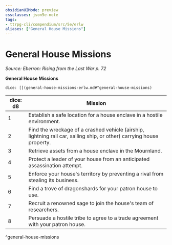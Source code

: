 ```yaml
---
obsidianUIMode: preview
cssclasses: json5e-note
tags:
- ttrpg-cli/compendium/src/5e/erlw
aliases: ["General House Missions"]
---
```

# General House Missions
*Source: Eberron: Rising from the Last War p. 72* 

**General House Missions**

`dice: [](general-house-missions-erlw.md#^general-house-missions)`

| dice: d8 | Mission |
|----------|---------|
| 1 | Establish a safe location for a house enclave in a hostile environment. |
| 2 | Find the wreckage of a crashed vehicle (airship, lightning rail car, sailing ship, or other) carrying house property. |
| 3 | Retrieve assets from a house enclave in the Mournland. |
| 4 | Protect a leader of your house from an anticipated assassination attempt. |
| 5 | Enforce your house's territory by preventing a rival from stealing its business. |
| 6 | Find a trove of dragonshards for your patron house to use. |
| 7 | Recruit a renowned sage to join the house's team of researchers. |
| 8 | Persuade a hostile tribe to agree to a trade agreement with your patron house. |
^general-house-missions